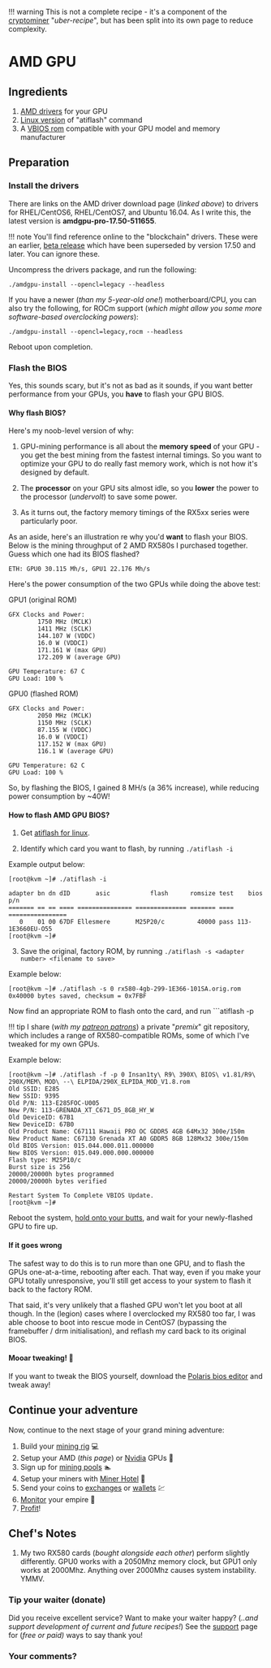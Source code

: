 !!! warning
    This is not a complete recipe - it's a component of the [cryptominer](/recipies/cryptominer/) "_uber-recipe_", but has been split into its own page to reduce complexity.

# AMD GPU

## Ingredients

1. [AMD drivers](http://support.amd.com/en-us/kb-articles/Pages/Radeon-Software-for-Linux-Release-Notes.aspx) for your GPU
2. [Linux version](https://bitcointalk.org/index.php?topic=1809527.0) of "atiflash" command
3. A [VBIOS rom](https://anorak.tech/c/downloads) compatible with your GPU model and memory manufacturer

## Preparation

### Install the drivers

There are links on the AMD driver download page (_linked above_) to drivers for RHEL/CentOS6, RHEL/CentOS7, and Ubuntu 16.04. As I write this, the latest version is **amdgpu-pro-17.50-511655**.

!!! note
    You'll find reference online to the "blockchain" drivers. These were an earlier, [beta release](http://support.amd.com/en-us/kb-articles/Pages/AMDGPU-Pro-Beta-Mining-Driver-for-Linux-Release-Notes.aspx) which have been superseded by version 17.50 and later. You can ignore these.

Uncompress the drivers package, and run the following:

```./amdgpu-install --opencl=legacy --headless```

If you have a newer (_than my 5-year-old one!_) motherboard/CPU, you can also try the following, for ROCm support (_which might allow you some more software-based overclocking powers_):

```./amdgpu-install --opencl=legacy,rocm --headless```

Reboot upon completion.

### Flash the BIOS

Yes, this sounds scary, but it's not as bad as it sounds, if you want better performance from your GPUs, you **have** to flash your GPU BIOS.

#### Why flash BIOS?

Here's my noob-level version of why:

1.  GPU-mining performance is all about the **memory speed** of your GPU - you get the best mining from the fastest internal timings. So you want to optimize your GPU to do really fast memory work, which is not how it's designed by default.

2. The **processor** on your GPU sits almost idle, so you **lower** the power to the processor (_undervolt_) to save some power.

3. As it turns out, the factory memory timings of the RX5xx series were particularly poor.

As an aside, here's an illustration re why you'd **want** to flash your BIOS. Below is the mining throughput of 2 AMD RX580s I purchased together. Guess which one had its BIOS flashed?

```
ETH: GPU0 30.115 Mh/s, GPU1 22.176 Mh/s
```

Here's the power consumption of the two GPUs while doing the above test:

GPU1 (original ROM)
```
GFX Clocks and Power:
        1750 MHz (MCLK)
        1411 MHz (SCLK)
        144.107 W (VDDC)
        16.0 W (VDDCI)
        171.161 W (max GPU)
        172.209 W (average GPU)

GPU Temperature: 67 C
GPU Load: 100 %
```

GPU0 (flashed ROM)
```
GFX Clocks and Power:
        2050 MHz (MCLK)
        1150 MHz (SCLK)
        87.155 W (VDDC)
        16.0 W (VDDCI)
        117.152 W (max GPU)
        116.1 W (average GPU)

GPU Temperature: 62 C
GPU Load: 100 %
```

So, by flashing the BIOS, I gained 8 MH/s (a 36% increase), while reducing power consumption by ~40W!

#### How to flash AMD GPU BIOS?

1. Get [atiflash for linux](https://bitcointalk.org/index.php?topic=1809527.0).

2. Identify which card you want to flash, by running ```./atiflash -i```

Example output below:

```
[root@kvm ~]# ./atiflash -i

adapter bn dn dID       asic           flash      romsize test    bios p/n
======= == == ==== =============== ============== ======= ==== ================
   0    01 00 67DF Ellesmere       M25P20/c         40000 pass 113-1E3660EU-O55
[root@kvm ~]#
```

3. Save the original, factory ROM, by running ```./atiflash -s <adapter number> <filename to save>```

Example below:
```
[root@kvm ~]# ./atiflash -s 0 rx580-4gb-299-1E366-101SA.orig.rom
0x40000 bytes saved, checksum = 0x7FBF
```

Now find an appropriate ROM to flash onto the card, and run ```atiflash -p <adatper number> <rom filename>

!!! tip
        I share (_with my [patreon patrons](https://www.patreon.com/funkypenguin)_) a private "_premix_" git repository, which includes a range of RX580-compatible ROMs, some of which I've tweaked for my own GPUs. 


Example below:
```
[root@kvm ~]# ./atiflash -f -p 0 Insan1ty\ R9\ 390X\ BIOS\ v1.81/R9\ 290X/MEM\ MOD\ --\ ELPIDA/290X_ELPIDA_MOD_V1.8.rom
Old SSID: E285
New SSID: 9395
Old P/N: 113-E285FOC-U005
New P/N: 113-GRENADA_XT_C671_D5_8GB_HY_W
Old DeviceID: 67B1
New DeviceID: 67B0
Old Product Name: C67111 Hawaii PRO OC GDDR5 4GB 64Mx32 300e/150m
New Product Name: C67130 Grenada XT A0 GDDR5 8GB 128Mx32 300e/150m
Old BIOS Version: 015.044.000.011.000000
New BIOS Version: 015.049.000.000.000000
Flash type: M25P10/c
Burst size is 256
20000/20000h bytes programmed
20000/20000h bytes verified

Restart System To Complete VBIOS Update.
[root@kvm ~]#
```

Reboot the system, [hold onto your butts](https://www.youtube.com/watch?v=o0YWRXJsMyM), and wait for your newly-flashed GPU to fire up.

#### If it goes wrong

The safest way to do this is to run more than one GPU, and to flash the GPUs one-at-a-time, rebooting after each. That way, even if you make your GPU totally unresponsive, you'll still get access to your system to flash it back to the factory ROM.

That said, it's very unlikely that a flashed GPU won't let you boot at all though. In the (legion) cases where I overclocked my RX580 too far, I was able choose to boot into rescue mode in CentOS7 (bypassing the framebuffer / drm initialisation), and reflash my card back to its original BIOS.

#### Mooar tweaking! 🔧

If you want to tweak the BIOS yourself, download the [Polaris bios editor](https://github.com/jaschaknack/PolarisBiosEditor) and tweak away!

## Continue your adventure

Now, continue to the next stage of your grand mining adventure:

1. Build your [mining rig](/recipies/cryptominer/mining-rig/) 💻
2. Setup your AMD (_this page_) or [Nvidia](/recipies/cryptominer/nvidia-gpu/) GPUs 🎨
3. Sign up for [mining pools](/recipies/cryptominer/mining-pool/) :swimmer:
3. Setup your miners with [Miner Hotel](/recipies/cryptominer/minerhotel/) 🏨
4. Send your coins to [exchanges](/recipies/cryptominer/exchange/) or [wallets](/recipies/cryptominer/wallet/) 💹
5. [Monitor](/recipies/cryptominer/monitor/) your empire :heartbeat:
6. [Profit](/recipies/cryptominer/profit/)! 


## Chef's Notes

1. My two RX580 cards (_bought alongside each other_) perform slightly differently. GPU0 works with a 2050Mhz memory clock, but GPU1 only works at 2000Mhz. Anything over 2000Mhz causes system instability. YMMV.

### Tip your waiter (donate) 

Did you receive excellent service? Want to make your waiter happy? (_..and support development of current and future recipes!_) See the [support](/support/) page for (_free or paid)_ ways to say thank you! 

### Your comments? 

